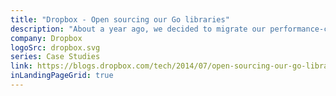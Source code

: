 ```yaml
---
title: "Dropbox - Open sourcing our Go libraries"
description: "About a year ago, we decided to migrate our performance-critical backends from Python to Go to leverage better concurrency support and faster execution speed. ... At this point, we have successfully moved major parts of our infrastructure to Go."
company: Dropbox
logoSrc: dropbox.svg
series: Case Studies
link: https://blogs.dropbox.com/tech/2014/07/open-sourcing-our-go-libraries/
inLandingPageGrid: true
---
```

